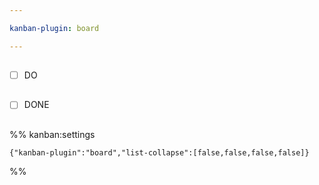 ```yaml
---

kanban-plugin: board

---
```


## 

- [ ] DO


## 

- [ ] DONE


## 



## 





%% kanban:settings
```
{"kanban-plugin":"board","list-collapse":[false,false,false,false]}
```
%%